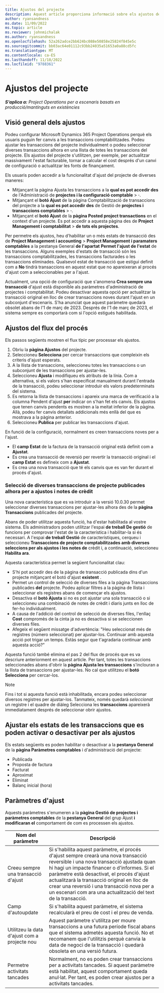 ```yaml
---
title: Ajustos del projecte
description: Aquest article proporciona informació sobre els ajustos del projecte.
author: ryansandness
ms.date: 11/09/2022
ms.topic: article
ms.reviewer: johnmichalak
ms.author: ryansandness
ms.openlocfilehash: 52a262adce2bb624bc088e50858e25824f845e5c
ms.sourcegitcommit: bb03ac64e01112c93bb24035a51653a0a88cd5fc
ms.translationtype: MT
ms.contentlocale: ca-ES
ms.lasthandoff: 11/18/2022
ms.locfileid: "9788361"
---
```

# <a name="project-adjustments"></a>Ajustos del projecte

_**S'aplica a:** Project Operations per a escenaris basats en producció/mantinguts en existències_

## <a name="adjustments-overview"></a>Visió general dels ajustos

Podeu configurar Microsoft Dynamics 365 Project Operations perquè els usuaris puguin fer canvis a les transaccions comptabilitzades. Podeu ajustar les transaccions del projecte individualment o podeu seleccionar diverses transaccions alhora en una llista de totes les transaccions del projecte. Els ajustos del projecte s'utilitzen, per exemple, per actualitzar massivament l'estat facturable, tornar a calcular el cost després d'un canvi de configuració o actualitzar les fonts de finançament.

Els usuaris poden accedir a la funcionalitat d'ajust del projecte de diverses maneres:

- Mitjançant la pàgina Ajusta les transaccions a la **qual es pot accedir des** de l'Administració de **projectes i la configuració comptable** \> **·**.
- Mitjançant el **botó Ajust** de la pàgina Comptabilització de transaccions del projecte a la **qual es pot accedir des** de Gestió de **projectes i transaccions comptables** \> **·**.
- Mitjançant el **botó Ajust** de la **pàgina Posted project transactions** en el context d'un projecte. Es pot accedir a aquesta pàgina des de **Project Management i comptabilitat** \> **de tots els projectes**.

Per permetre els ajustos, heu d'habilitar un o més estats de transacció des de **Project Management i accounting** \> **Project Management i paramaters comptables** a la pestanya General **de l'apartat**  **Permet l'ajust de l'estat** de les transaccions. Alguns exemples d'estats de transacció són les transaccions comptabilitzades, les transaccions facturades o les transaccions eliminades. Qualsevol estat de transacció que estigui definit com a **No** tindrà transaccions en aquest estat que no apareixeran al procés d'ajust com a seleccionables per a l'ajust.

Actualment, una opció de configuració que s'anomena **Crea sempre una transacció** d'ajust està disponible als paràmetres d'administració de projectes i comptabilitat. Podeu desactivar aquesta opció per actualitzar la transacció original en lloc de crear transaccions noves durant l'ajust en un subconjunt d'escenaris. S'ha anunciat que aquest paràmetre quedarà obsolet abans de l'1 de març de 2023. Després de l'1 de març de 2023, el sistema sempre es comportarà com si l'opció estigués habilitada.

## <a name="adjustments-process-flow"></a>Ajustos del flux del procés

Els passos següents mostren el flux típic per processar els ajustos.

1. Obriu la **pàgina Ajustos** del projecte.
2. Seleccioneu **Selecciona** per cercar transaccions que compleixin els criteris d'ajust esperats.
3. A la llista de transaccions, seleccioneu totes les transaccions o un subconjunt de les transaccions per ajustar-les.
4. Seleccioneu **Ajusta** i modifiqueu els atributs de la línia. Com a alternativa, si els valors s'han especificat manualment durant l'entrada de la transacció, podeu seleccionar introduir els valors predeterminats del sistema.
5. Es retorna la llista de transaccions i apareix una marca de verificació a la columna Pendent d'ajust **per** indicar on s'han fet els canvis. Els ajustos que tenen canvis pendents es mostren a la meitat inferior de la pàgina. Allà, podeu fer canvis detallats addicionals més enllà del que es mostrava a la pàgina anterior.
6. Seleccioneu **Publica** per publicar les transaccions d'ajust.

En funció de la configuració, normalment es creen transaccions noves per a l'ajust.

- El **camp Estat** de la factura de la transacció original està definit com a **Ajustat**.
- Es crea una transacció de reversió per revertir la transacció original i el **camp Estat** es defineix com a **Ajustat**.
- Es crea una nova transacció que té els canvis que es van fer durant el procés d'ajust.

### <a name="selecting-multiple-posted-project-transactions-at-a-time-for-adjustments-and-credit-notes"></a>Selecció de diverses transaccions de projecte publicades alhora per a ajustos i notes de crèdit

Una nova característica que es va introduir a la versió 10.0.30 permet seleccionar diverses transaccions per ajustar-les alhora des de la **pàgina Transaccions** publicades del projecte.

Abans de poder utilitzar aquesta funció, ha d'estar habilitada al vostre sistema. Els administradors poden utilitzar l'espai **de treball De gestió** de funcions per comprovar l'estat de la característica i habilitar-la si és necessari. A l'espai **de treball Gestió** de característiques, cerqueu i seleccioneu **Transaccions de projecte comptabilitzades amb diverses seleccions per als ajustos i les notes de** crèdit i, a continuació, seleccioneu **Habilita ara**.

Aquesta característica permet la següent funcionalitat clau:

- S'hi pot accedir des de la pàgina de transacció publicada dins d'un projecte mitjançant el botó d'ajust **existent** .
- Permet un control de selecció de diverses files a la pàgina Transaccions publicades **del** projecte. Podeu aplicar filtres a la pàgina de llista i seleccionar els registres abans de començar els ajustos.
- Desactiva el **botó Ajusta** si no es pot ajustar una sola transacció o si seleccioneu una combinació de notes de crèdit i diaris junts en lloc de fer-ho individualment.
- A causa de l'addició del control de selecció de diverses files, l'enllaç **Cost** compromès de la cinta ja no es desactiva si se seleccionen diverses files.
- Afegeix el següent missatge d'advertència: "Heu seleccionat més de registres (número seleccionat) per ajustar-los. Continuar amb aquesta acció pot trigar un temps. Estàs segur que t'agradaria continuar amb aquesta acció?"

Aquesta funció també elimina el pas 2 del flux de procés que es va descriure anteriorment en aquest article. Per tant, totes les transaccions seleccionades abans d'obrir la **pàgina Ajusta les transaccions** s'inclouran a la llista de transaccions per ajustar-les. No cal que utilitzeu el **botó Selecciona** per cercar-los.

> [!NOTE] 
> Fins i tot si aquesta funció està inhabilitada, encara podeu seleccionar diversos registres per ajustar-los. Tanmateix, només quedarà *seleccionat* un registre i el quadre de diàleg Selecciona les **transaccions** apareixerà immediatament després de seleccionar obrir ajustos.

## <a name="adjustment-transaction-statuses-that-can-be-enabled-or-disabled-for-adjustments"></a>Ajustar els estats de les transaccions que es poden activar o desactivar per als ajustos

Els estats següents es poden habilitar o desactivar a la **pestanya General** de la **pàgina Paràmetres comptables** i d'administració del projecte:

- Publicada
- Proposta de factura
- Facturat
- Aproximat
- Eliminat
- Balanç inicial (hora)

## <a name="adjustment-parameters"></a>Paràmetres d'ajust

Aquests paràmetres s'enumeren a la **pàgina Gestió de projectes i paràmetres comptables** de la **pestanya General** del grup Ajust **i modificaran el** comportament de com es processen els ajustos. 

| Nom del paràmetre | Descripció |
|----------------|-------------
| Creeu sempre una transacció d'ajust | Si s'habilita aquest paràmetre, el procés d'ajust sempre crearà una nova transacció reversible i una nova transacció ajustada quan hi hagi un impacte financer o d'informes. Si el paràmetre està desactivat, el procés d'ajust actualitzarà la transacció original en lloc de crear una reversió i una transacció nova per a un escenari com ara una actualització del text de la transacció. |
| Camp d'autoupdate | Si s'habilita aquest paràmetre, el sistema recalcularà el preu de cost i el preu de venda. |
| Utilitzeu la data d'ajust com a projecte nou | Aquest paràmetre s'utilitza per moure transaccions a una futura període fiscal abans que el sistema admetés aquesta funció. No et recomanem que l'utilitzis perquè canvia la data de negoci de la transacció i quedarà obsoleta en una versió futura. |
| Permetre activitats tancades | Normalment, no es poden crear transaccions per a activitats tancades. Si aquest paràmetre està habilitat, aquest comportament queda anul·lat. Per tant, es poden crear ajustos per a activitats tancades. |

